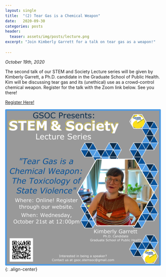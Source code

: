 ```yaml
---
layout: single
title:  "(2) Tear Gas is a Chemical Weapon"
date:   2020-09-30
categories: posts
header:
  teaser: assets/img/posts/lecture.png
excerpt: "Join Kimberly Garrett for a talk on tear gas as a weapon!"

---
```

*October 19th, 2020*

The second talk of our STEM and Society Lecture series will be given by Kimberly Garrett, a Ph.D. candidate in the Graduate School of Public Health. Kim will be discussing tear gas and its (unethical) use as a crowd-control chemical weapon. Register for the talk with the Zoom link below. See you there!

[Register Here!](https://pitt.zoom.us/meeting/register/tJIvdu-orzgrHNCplCK3jeV0QHWUvZkptBLE)

![Lecture2_KimberlyGarrett](/assets/img/lectures/Lecture2_KimberlyGarrett.png){: .align-center}
